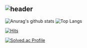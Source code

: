 ![header](https://capsule-render.vercel.app/api?type=cylinder&color=auto&height=300&section=header&text=hiwonwon%20%20%20&fontSize=90)
-----

![Anurag's github stats](https://github-readme-stats.vercel.app/api?username=hiwonwon) ![Top Langs](https://github-readme-stats.vercel.app/api/top-langs/?username=hiwonwon&layout=compact)

[![Hits](https://hits.seeyoufarm.com/api/count/incr/badge.svg?url=https%3A%2F%2Fgithub.com%2Fhiwonwon&count_bg=%239AD1F0&title_bg=%23555555&icon=&icon_color=%23E0B6B6&title=hits&edge_flat=false)](https://hits.seeyoufarm.com)

[![Solved.ac Profile](http://mazassumnida.wtf/api/v2/generate_badge?boj=hyewon9913)](https://solved.ac/hyewon9913/)
